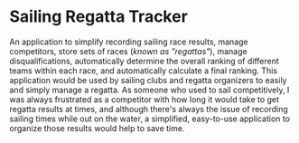# Sailing Regatta Tracker


An application to simplify recording sailing
race results, manage competitors, store sets of 
races (*known as "regattas"*), manage disqualifications,
automatically determine the overall
ranking of different teams within each race, and
automatically calculate a final ranking.
This application would be used by sailing clubs and
regatta organizers to easily and simply manage a 
regatta. As someone who used to sail competitively,
I was always frustrated as a competitor with how long
it would take to get regatta results at times, and
although there's always the issue of recording 
sailing times while out on the water, a simplified,
easy-to-use application to organize those results
would help to save time.
